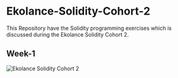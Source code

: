 # Ekolance-Solidity-Cohort-2
This Repository have the Solidity programming exercises which is discussed during the Ekolance Solidity Cohort 2.
## Week-1
![Ekolance Solidity Cohort 2](https://user-images.githubusercontent.com/76531339/197713270-2fea9046-74b0-465e-bf3e-644cdbe7b77d.jpg)
